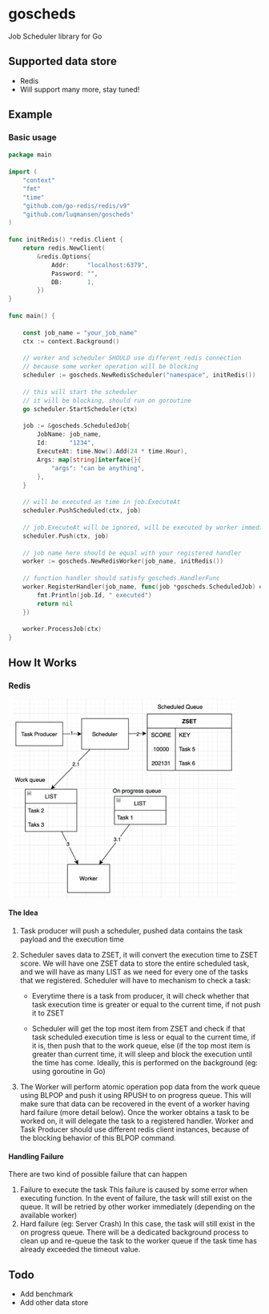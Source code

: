 # goscheds

Job Scheduler library for Go

## Supported data store 

- Redis
- Will support many more, stay tuned!

## Example

### Basic usage
```go
package main

import (
	"context"
	"fmt"
	"time"
	"github.com/go-redis/redis/v9"
	"github.com/luqmansen/goscheds"
)

func initRedis() *redis.Client {
    return redis.NewClient(
		&redis.Options{
			Addr:     "localhost:6379",
			Password: "",
			DB:       1,
		})
}

func main() {
	
	const job_name = "your_job_name"
	ctx := context.Background()

	// worker and scheduler SHOULD use different redis connection
	// because some worker operation will be blocking
	scheduler := goscheds.NewRedisScheduler("namespace", initRedis())

	// this will start the scheduler
	// it will be blocking, should run on goroutine
	go scheduler.StartScheduler(ctx)

	job := &goscheds.ScheduledJob{
		JobName: job_name,
		Id:      "1234",
		ExecuteAt: time.Now().Add(24 * time.Hour), 
		Args: map[string]interface{}{
			"args": "can be anything",
		},
	}

	// will be executed as time in job.ExecuteAt
	scheduler.PushScheduled(ctx, job)
	
	// job.ExecuteAt will be ignored, will be executed by worker immediately
	scheduler.Push(ctx, job) 

	// job name here should be equal with your registered handler
	worker := goscheds.NewRedisWorker(job_name, initRedis())
	
	// function handler should satisfy goscheds.HandlerFunc
	worker.RegisterHandler(job_name, func(job *goscheds.ScheduledJob) error {
		fmt.Println(job.Id, " executed")
		return nil
	})

	worker.ProcessJob(ctx)
}

```

## How It Works
### Redis
![image](./docs/redis_store.png)
#### The Idea
1. Task producer will push a scheduler, pushed data contains the task payload
   and the execution time
2. Scheduler saves data to ZSET, it will convert the execution time to ZSET score.
   We will have one ZSET data to store the entire scheduled task, and we will have as many LIST as we need for every one of the tasks that we registered.
   Scheduler will have to mechanism to check a task:
   
   - Everytime there is a task from producer, it will check whether that task execution time is greater or equal to the current time, if not push it to ZSET

   - Scheduler will get the top most item from ZSET and check if that task 
   scheduled execution time is less or equal to the current time, if it is, then push that to the work queue, else (if the top most item is greater than current time, it will sleep and block the execution until the time has come. Ideally, this is performed on the background (eg: using goroutine in Go)
3. The Worker will perform atomic operation pop data from the work queue using BLPOP and push it using RPUSH to on progress queue. This will make sure that data can be recovered in the event of a worker having hard failure (more detail below). Once the worker obtains a task to be worked on, it will delegate the task to a registered handler.
   Worker and Task Producer should use different redis client instances, because of the blocking behavior of this BLPOP command.

#### Handling Failure
There are two kind of possible failure that can happen
1. Failure to execute the task
   This failure is caused by some error when executing function. In the event of failure, the task will still exist on the queue. It will be retried by other worker immediately (depending on the available worker)
2. Hard failure (eg: Server Crash)
   In this case, the task will still exist in the on progress queue. There will be a dedicated background process to clean up and re-queue the task to the worker queue if the task time has already exceeded the timeout value.


## Todo
- Add benchmark
- Add other data store